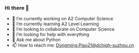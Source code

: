 ### Hi there 👋

- 🔭 I’m currently working on A2 Computer Science
- 🌱 I’m currently learning A2 Level Learning
- 👯 I’m looking to collaborate on Computer Science
- 🤔 I’m looking for help with everything
- 💬 Ask me about Python
- 📫 How to reach me: Dongming.Piao21@dchigh-suzhou.cn

<!--
**pdm647314/pdm647314** is a ✨ _special_ ✨ repository because its `README.md` (this file) appears on your GitHub profile.

Here are some ideas to get you started:

- 🔭 I’m currently working on ...
- 🌱 I’m currently learning ...
- 👯 I’m looking to collaborate on ...
- 🤔 I’m looking for help with ...
- 💬 Ask me about ...
- 📫 How to reach me: ...
- 😄 Pronouns: ...
- ⚡ Fun fact: ...
-->
